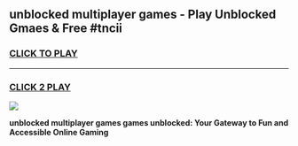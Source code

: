 
## unblocked multiplayer games - Play Unblocked Gmaes & Free #tncii
<h3>
<a href="https://premium.freeplayer.one?title=unblocked_multiplayer_games&ref=01M">CLICK TO PLAY</a></h3>
<hr>

<h3>
<a href="https://premium.freeplayer.one?title=unblocked_multiplayer_games&ref=01M">CLICK 2 PLAY</a>
  
</h3>

<a href="https://premium.freeplayer.one?title=unblocked_multiplayer_games&ref=01M"><img src="https://clearcache.store/games.png"></a>


**unblocked multiplayer games games unblocked: Your Gateway to Fun and Accessible Online Gaming**
